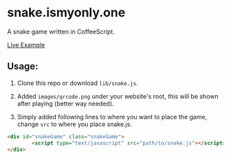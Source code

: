 # snake.ismyonly.one

A snake game written in CoffeeScript.

[Live Example](http://snake.ismyonly.one/)

## Usage:

1. Clone this repo or download `lib/snake.js`.

2. Added `images/qrcode.png` under your website's root, this will be shown after playing (better way needed).

3. Simply added following lines to where you want to place the game, change `src` to where you place snake.js.

```html
<div id="snakeGame" class="snakeGame">
        <script type="text/javascript" src="path/to/snake.js"></script>
</div>
```
